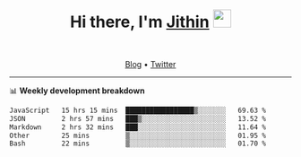 <h1 align="center">Hi there, I'm <a href="https://jithset.github.io/" target="_blank">Jithin</a> <img
src="https://github.com/blackcater/blackcater/raw/main/images/Hi.gif" height="32" /></h1>

<br />

<p align="center">
  <a href="https://jithset.github.io">Blog</a> •
  <a href="https://twitter.com/jithset">Twitter</a>
</p>

---

📊 **Weekly development breakdown**

<!--START_SECTION:waka-->

```txt
JavaScript   15 hrs 15 mins  █████████████████▒░░░░░░░   69.63 %
JSON         2 hrs 57 mins   ███▒░░░░░░░░░░░░░░░░░░░░░   13.52 %
Markdown     2 hrs 32 mins   ███░░░░░░░░░░░░░░░░░░░░░░   11.64 %
Other        25 mins         ▒░░░░░░░░░░░░░░░░░░░░░░░░   01.95 %
Bash         22 mins         ▒░░░░░░░░░░░░░░░░░░░░░░░░   01.70 %
```

<!--END_SECTION:waka-->

